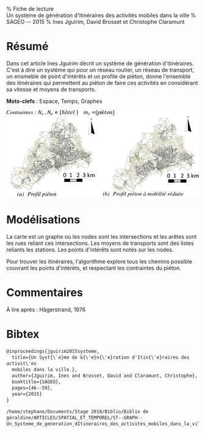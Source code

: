 % Fiche de lecture  
Un système de génération d'itinéraires des activités mobiles dans la ville
% SAGEO -- 2015
% Ines Jguirim, David Brosset et Christophe Claramunt

# Résumé

Dans cet article Ines Jguirim décrit un système de génération d'itinéraires.
C'est à dire un système qui pour un réseau routier, un réseau de transport, un
ensmeble de point d'intérêts et un profile de piéton, donne l'ensemble des
itinéraires qui permettent au piéton de faire ces activités en considérant sa
vitesse et moyens de transports.

**Mots-clefs** : Espace, Temps, Graphes

![L'activité balade urbaine](jguirim2015.png)

# Modélisations 

La carte est un graphe où les nodes sont les intersections et les arêtes sont
les rues reliant ces intersections. Les moyens de transports sont des listes
reliants les stations. Les points d'intérêts sont notés sur les nodes.

Pour trouver les itinéraires, l'algorithme explore tous les chemins possible
couvrant les points d'intérèts, et respectant les contraintes du piéton.

# Commentaires

À lire après : Hägerstrand, 1976

# Bibtex

```
@inproceedings{jguirim2015systeme,
  title={Un Syst{\`e}me de G{\'e}n{\'e}ration d'Itin{\'e}raires des activit\'es
  mobiles dans la ville.},
  author={Jguirim, Ines and Brosset, David and Claramunt, Christophe},
  booktitle={SAGEO},
  pages={46--59},
  year={2015}
}
```

```
/home/stephane/Documents/Stage 2018/Biblio/Biblio de géraldine/ARTICLES/SPATIAL_ET_TEMPOREL/ST--GRAPH--Un_Systeme_de_generation_dItineraires_des_activites_mobiles_dans_la_ville_JGUIRIM_2015.pdf
```
